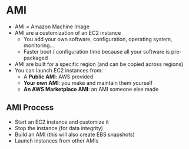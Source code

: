 # AMI

* AMI = Amazon Machine Image
* AMI are a customization of an EC2 instance
  * You add your own software, configuration, operating system, monitoring...
  * Faster boot / configuration time because all your software is pre-packaged
* AMI are built for a specific region (and can be copied across regions)
* You can launch EC2 instances from:
  * A **Public AMI**: AWS provided
  * **Your own AMI**: you make and maintain them yourself
  * **An AWS Marketplace AMI**: an AMI someone else made

## AMI Process

* Start an EC2 instance and customize it
* Stop the instance (for data integrity)
* Build an AMI (this will also create EBS snapshots)
* Launch instances from other AMIs
